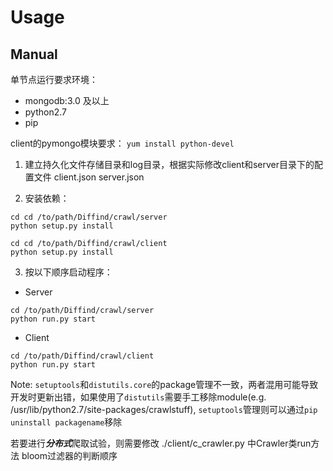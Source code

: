 # Usage


## Manual

单节点运行要求环境：
- mongodb:3.0 及以上
- python2.7
- pip

client的pymongo模块要求： `yum install python-devel`

1. 建立持久化文件存储目录和log目录，根据实际修改client和server目录下的配置文件 client.json server.json

2. 安装依赖：

```
cd cd /to/path/Diffind/crawl/server
python setup.py install

cd cd /to/path/Diffind/crawl/client
python setup.py install
```

3. 按以下顺序启动程序：

- Server

```
cd /to/path/Diffind/crawl/server
python run.py start
```


- Client

```
cd /to/path/Diffind/crawl/client
python run.py start
```

Note:  `setuptools`和`distutils.core`的package管理不一致，两者混用可能导致开发时更新出错，如果使用了`distutils`需要手工移除module(e.g. /usr/lib/python2.7/site-packages/crawlstuff), `setuptools`管理则可以通过`pip uninstall packagename`移除

若要进行***分布式***爬取试验，则需要修改 ./client/c_crawler.py 中Crawler类run方法 bloom过滤器的判断顺序